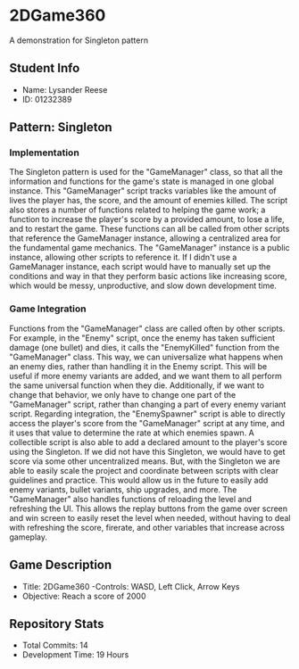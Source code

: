 # 2DGame360
A demonstration for Singleton pattern

## Student Info
- Name: Lysander Reese
- ID: 01232389

## Pattern: Singleton
### Implementation
The Singleton pattern is used for the "GameManager" class, so that all the information and functions for the game's state is managed in one global instance. This "GameManager" script tracks variables like the amount of lives the player has, the score, and the amount of enemies killed. The script also stores a number of functions related to helping the game work; a function to increase the player's score by a provided amount, to lose a life, and to restart the game. These functions can all be called from other scripts that reference the GameManager instance, allowing a centralized area for the fundamental game mechanics. The "GameManager" instance is a public instance, allowing other scripts to reference it. If I didn't use a GameManager instance, each script would have to manually set up the conditions and way in that they perform basic actions like increasing score, which would be messy, unproductive, and slow down development time.

### Game Integration
Functions from the "GameManager" class are called often by other scripts. For example, in the "Enemy" script, once the enemy has taken sufficient damage (one bullet) and dies, it calls the "EnemyKilled" function from the "GameManager" class. This way, we can universalize what happens when an enemy dies, rather than handling it in the Enemy script. This will be useful if more enemy variants are added, and we want them to all perform the same universal function when they die. Additionally, if we want to change that behavior, we only have to change one part of the "GameManager" script, rather than changing a part of every enemy variant script. Regarding integration, the "EnemySpawner" script is able to directly access the player's score from the "GameManager" script at any time, and it uses that value to determine the rate at which enemies spawn. A collectible script is also able to add a declared amount to the player's score using the Singleton. If we did not have this Singleton, we would have to get score via some other uncentralized means. But, with the Singleton we are able to easily scale the project and coordinate between scripts with clear guidelines and practice. This would allow us in the future to easily add enemy variants, bullet variants, ship upgrades, and more. The "GameManager" also handles functions of reloading the level and refreshing the UI. This allows the replay buttons from the game over screen and win screen to easily reset the level when needed, without having to deal with refreshing the score, firerate, and other variables that increase across gameplay.

## Game Description
- Title: 2DGame360
-Controls: WASD, Left Click, Arrow Keys
- Objective: Reach a score of 2000

## Repository Stats
- Total Commits: 14
- Development Time: 19 Hours